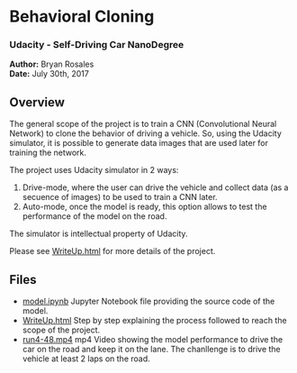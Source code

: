 # Behavioral Cloning
### Udacity - Self-Driving Car NanoDegree

**Author:** Bryan Rosales<br>
**Date:** July 30th, 2017


Overview
---

The general scope of the project is to train a CNN (Convolutional Neural Network) to clone the behavior of driving a vehicle. So, using the Udacity simulator, it is possible to generate data images that are used later for training the network.

The project uses Udacity simulator in 2 ways: 
1) Drive-mode, where the user can drive the vehicle and collect data (as a secuence of images) to be used to train a CNN later.<br>
2) Auto-mode, once the model is ready, this option allows to test the performance of the model on the road.

The simulator is intellectual property of Udacity.

Please see [WriteUp.html](https://github.com/brosales8/behavioral_clonning/blob/master/WriteUp.html) for more details of the project.

Files
---
- [model.ipynb](https://github.com/brosales8/behavioral_clonning/blob/master/model.ipynb) Jupyter Notebook file providing the source code of the model.
- [WriteUp.html](https://github.com/brosales8/behavioral_clonning/blob/master/WriteUp.html) Step by step explaining the process followed to reach the scope of the project.
- [run4-48.mp4](https://github.com/brosales8/behavioral_clonning/blob/master/run4-48.mp4) mp4 Video showing the model performance to drive the car on the road and keep it on the lane. The chanllenge is to drive the vehicle at least 2 laps on the road.

